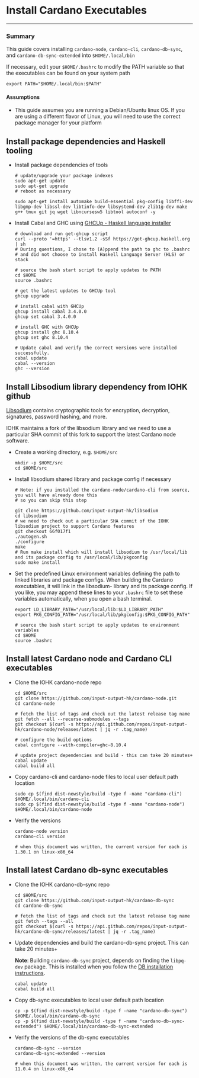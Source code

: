 # Install Cardano Executables 

---

### Summary
This guide covers installing `cardano-node`, `cardano-cli`, `cardano-db-sync`, and `cardano-db-sync-extended` into `$HOME/.local/bin`

If necessary, edit your `$HOME/.bashrc` to modify the PATH variable so that the executables can be found on your system path
  ```shell
  export PATH="$HOME/.local/bin:$PATH"  
  ```

#### Assumptions
- This guide assumes you are running a Debian/Ubuntu linux OS.
  If you are using a different flavor of Linux, you will need to use the correct package manager for your platform
 
## Install package dependencies and Haskell tooling

- Install package dependencies of tools
  ```shell
  # update/upgrade your package indexes
  sudo apt-get update
  sudo apt-get upgrade  
  # reboot as necessary
    
  sudo apt-get install automake build-essential pkg-config libffi-dev libgmp-dev libssl-dev libtinfo-dev libsystemd-dev zlib1g-dev make g++ tmux git jq wget libncursesw5 libtool autoconf -y  
  ```

- Install Cabal and GHC using [GHCUp - Haskell language installer](https://www.haskell.org/ghcup/)
  ```shell
  # download and run get-ghcup script
  curl --proto '=https' --tlsv1.2 -sSf https://get-ghcup.haskell.org | sh
  # During questions, I chose to (A)ppend the path to ghc to .bashrc
  # and did not choose to install Haskell Language Server (HLS) or stack

  # source the bash start script to apply updates to PATH
  cd $HOME
  source .bashrc
  
  # get the latest updates to GHCUp tool
  ghcup upgrade

  # install cabal with GHCUp 
  ghcup install cabal 3.4.0.0
  ghcup set cabal 3.4.0.0

  # install GHC with GHCUp
  ghcup install ghc 8.10.4
  ghcup set ghc 8.10.4
  
  # Update cabal and verify the correct versions were installed successfully.
  cabal update
  cabal --version
  ghc --version
  ```

## Install Libsodium library dependency from IOHK github

[Libsodium](https://doc.libsodium.org/) contains cryptographic tools for encryption, decryption, signatures,
password hashing, and more.

IOHK maintains a fork of the libsodium library and we need to use a particular SHA commit of this fork
to support the latest Cardano node software.

- Create a working directory, e.g. `$HOME/src`
  ```shell
  mkdir -p $HOME/src
  cd $HOME/src    
  ```
- Install libsodium shared library and package config if necessary
  ```shell
  # Note: if you installed the cardano-node/cardano-cli from source, you will have already done this
  # so you can skip this step
  
  git clone https://github.com/input-output-hk/libsodium 
  cd libsodium
  # we need to check out a particular SHA commit of the IOHK libsodium project to support Cardano features     
  git checkout 66f017f1
  ./autogen.sh
  ./configure
  make
  # Run make install which will install libsodium to /usr/local/lib and its package config to /usr/local/lib/pkgconfig
  sudo make install  
  ```
- Set the predefined Linux environment variables defining the path to linked libraries and package configs.
  When building the Cardano executables, it will link in the libsodium- library and its package config.
  If you like, you may append these lines to your `.bashrc` file to set these variables automatically,
  when you open a bash terminal.
  ```shell
  export LD_LIBRARY_PATH="/usr/local/lib:$LD_LIBRARY_PATH" 
  export PKG_CONFIG_PATH="/usr/local/lib/pkgconfig:$PKG_CONFIG_PATH"
  
  # source the bash start script to apply updates to environment variables
  cd $HOME
  source .bashrc
  ```

## Install latest Cardano node and Cardano CLI executables

- Clone the IOHK cardano-node repo
  ```shell
  cd $HOME/src 
  git clone https://github.com/input-output-hk/cardano-node.git
  cd cardano-node
  
  # fetch the list of tags and check out the latest release tag name
  git fetch --all --recurse-submodules --tags
  git checkout $(curl -s https://api.github.com/repos/input-output-hk/cardano-node/releases/latest | jq -r .tag_name)
  
  # configure the build options
  cabal configure --with-compiler=ghc-8.10.4
  
  # update project dependencies and build - this can take 20 minutes+
  cabal update
  cabal build all
  ```
- Copy cardano-cli and cardano-node files to local user default path location
  ```shell
  sudo cp $(find dist-newstyle/build -type f -name "cardano-cli") $HOME/.local/bin/cardano-cli
  sudo cp $(find dist-newstyle/build -type f -name "cardano-node") $HOME/.local/bin/cardano-node
  ```
- Verify the versions
  ```shell
  cardano-node version
  cardano-cli version
  
  # when this document was written, the current version for each is 1.30.1 on linux-x86_64
  ```
## Install latest Cardano db-sync executables 

- Clone the IOHK cardano-db-sync repo
  ```shell
  cd $HOME/src
  git clone https://github.com/input-output-hk/cardano-db-sync
  cd cardano-db-sync  

  # fetch the list of tags and check out the latest release tag name  
  git fetch --tags --all
  git checkout $(curl -s https://api.github.com/repos/input-output-hk/cardano-db-sync/releases/latest | jq -r .tag_name)
  ```
- Update dependencies and build the cardano-db-sync project.  This can take 20 minutes+
  
  **Note**: Building `cardano-db-sync` project, depends on finding the `libpq-dev` package.
  This is installed when you follow the [DB installation instructions](./DB_SETUP.md).
  ```shell
  cabal update
  cabal build all
  ```
- Copy db-sync executables to local user default path location
  ```shell
  cp -p $(find dist-newstyle/build -type f -name "cardano-db-sync") $HOME/.local/bin/cardano-db-sync
  cp -p $(find dist-newstyle/build -type f -name "cardano-db-sync-extended") $HOME/.local/bin/cardano-db-sync-extended  
  ```
- Verify the versions of the db-sync executables
  ```shell
  cardano-db-sync --version
  cardano-db-sync-extended --version
  
  # when this document was written, the current version for each is 11.0.4 on linux-x86_64
  ```
